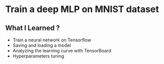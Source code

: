# Train a deep MLP on MNIST dataset
## What I Learned ?
- Train a neural network on Tensorflow
- Saving and loading a model
- Analyzing the learning curve with TensorBoard
- Hyperparameters tuning

